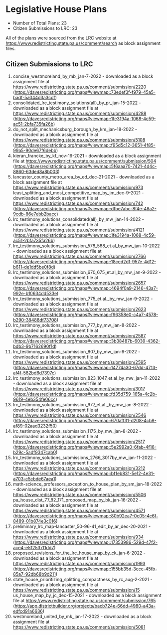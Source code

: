 # Legislative House Plans

* Number of Total Plans: 23
* Citizen Submissions to LRC: 23

All of the plans were sourced from the LRC website at <https://www.redistricting.state.pa.us/comment/search> as block assignment files. 

## Citizen Submissions to LRC

1. concise_westmoreland_by_mb_jan-7-2022 - downloaded as a block assignment file at https://www.redistricting.state.pa.us/comment/submission/2220 (https://davesredistricting.org/maps#viewmap::73edef3f-f979-45a5-badf-5a044d3a3cdf)
1. consolidated_lrc_testimony_solutions(all)_by_pr_jan-15-2022 - downloaded as a block assignment file at https://www.redistricting.state.pa.us/comment/submission/4288 (https://davesredistricting.org/maps#viewmap::1fe3194a-1068-4c59-ac51-2bfa735fa26b)
1. do_not_split_mechanicsburg_borough_by_km_jan-18-2022 - downloaded as a block assignment file at https://www.redistricting.state.pa.us/comment/submission/5108 (https://davesredistricting.org/maps#viewmap::f95d5c12-3651-4f85-99a5-90de67f6debb)
1. kieran_francke_by_kf_nov-16-2021 - downloaded as a block assignment file at https://www.redistricting.state.pa.us/comment/submission/504 (https://davesredistricting.org/maps#viewmap::5f6aaa70-7421-4d4c-8860-63ded8a8b003)
1. lancaster_county_metro_area_by_ed_dec-21-2021 - downloaded as a block assignment file at https://www.redistricting.state.pa.us/comment/submission/973
least_splitting_and_most_competitive_map_by_jm_dec-9-2021 - downloaded as a block assignment file at https://www.redistricting.state.pa.us/comment/submission/742 (https://davesredistricting.org/maps#viewmap::dfbe7abc-8f4e-48a2-9cdb-86e7ebb2bacc)
1. lrc_testimony_solutions_consolidated(all)_by_mw_jan-14-2022 - downloaded as a block assignment file at https://www.redistricting.state.pa.us/comment/submission/4121 (https://davesredistricting.org/maps#viewmap::1fe3194a-1068-4c59-ac51-2bfa735fa26b)
1. lrc_testimony_solutions_submission_578_588_et.al_by_mw_jan-10-2022 - downloaded as a block assignment file at https://www.redistricting.state.pa.us/comment/submission/2766 (https://davesredistricting.org/maps#viewmap::18ced2df-957e-4d12-b611-de1dd5be0f8d)
1. lrc_testimony_solutions_submission_670_675_et.al_by_mw_jan-9-2022 - downloaded as a block assignment file at https://www.redistricting.state.pa.us/comment/submission/2657 (https://davesredistricting.org/maps#viewmap::4694f0a9-2146-43a7-992e-b10634dd533e)
1. lrc_testimony_solutions_submission_775_et.al._by_mw_jan-9-2022 - downloaded as a block assignment file at https://www.redistricting.state.pa.us/comment/submission/2623 (https://davesredistricting.org/maps#viewmap::f96358e0-c4a7-4578-b290-38488df73708)
1. lrc_testimony_solutions_submission_777_by_mw_jan-8-2022 - downloaded as a block assignment file at https://www.redistricting.state.pa.us/comment/submission/2587 (https://davesredistricting.org/maps#viewmap::3b38487b-6039-4362-bdb3-9b7162690f1d)
1. lrc_testimony_solutions_submission_807_by_mw_jan-9-2022 - downloaded as a block assignment file at https://www.redistricting.state.pa.us/comment/submission/2595 (https://davesredistricting.org/maps#viewmap::14774a30-67dd-4713-af4f-582bd6d7397c)
1. lrc_testimony_solutions_submission_823_1047_et.al_by_mw_jan-11-2022 - downloaded as a block assignment file at https://www.redistricting.state.pa.us/comment/submission/3017 (https://davesredistricting.org/maps#viewmap::fd35d759-165a-4c2b-9619-4eb354fe06cc)
1. lrc_testimony_solutions_submission_977_et.al._by_mw_jan-8-2022 - downloaded as a block assignment file at https://www.redistricting.state.pa.us/comment/submission/2546 (https://davesredistricting.org/maps#viewmap::670aff31-d208-4cb8-af89-02aad3232f50)
1. lrc_testimony_solutions_submission_1175_by_mw_jan-8-2022 - downloaded as a block assignment file at https://www.redistricting.state.pa.us/comment/submission/2517 (https://davesredistricting.org/maps#viewmap::5e2992a0-6fab-4f16-b29c-5adf9347cab0)
1. lrc_testimony_solutions_submissions_2766_3017by_mw_jan-11-2022 - downloaded as a block assignment file at https://www.redistricting.state.pa.us/comment/submission/3212 (https://davesredistricting.org/maps#viewmap::bf1eb831-5e12-4e31-a703-c5cbde67aea1)
1. math-science_professors_exception_to_house_plan_by_sm_jan-18-2022 - downloaded as a block assignment file at https://www.redistricting.state.pa.us/comment/submission/5506
pa_house_dist_77_82_171_proposed_map_by_bk_jan-16-2022 - downloaded as a block assignment file at https://www.redistricting.state.pa.us/comment/submission/4571 (https://davesredistricting.org/maps#viewmap::80b92ea7-0c05-4c6f-8489-01b874e3c016)
1. preliminary_lrc_map-lancaster_50-96-41_edit_by_ar_dec-20-2021 - downloaded as a block assignment file at https://www.redistricting.state.pa.us/comment/submission/934 (https://davesredistricting.org/maps#viewmap::17353986-529d-47f2-ace4-e512537f1dd7)
1. proposed_revisions_for_the_lrc_house_map_by_ck_jan-6-2022 - downloaded as a block assignment file at https://www.redistricting.state.pa.us/comment/submission/1993 (https://davesredistricting.org/maps#viewmap::155bb35d-3ccc-45fb-85a7-92db68b9d211)
1. state_house_prioritizing_splitting_compactness_by_rc_aug-2-2021 - downloaded as a block assignment file at https://www.redistricting.state.pa.us/comment/submission/15
us_house_map_by_jc_dec-15-2021 - downloaded as a block assignment file at https://www.redistricting.state.pa.us/comment/submission/765 (https://app.districtbuilder.org/projects/bacb724e-66dd-4980-a43a-edfcd91a6636)
1. westmoreland_united_by_mk_jan-17-2022 - downloaded as a block assignment file at https://www.redistricting.state.pa.us/comment/submission/5081
